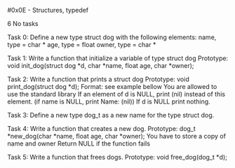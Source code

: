 #0x0E - Structures, typedef

6 No tasks

Task 0: Define a new type struct dog with the following elements:
name, type = char *
age, type = float
owner, type = char *


Task 1: Write a function that initialize a variable of type struct dog
Prototype: void init_dog(struct dog *d, char *name, float age, char *owner);


Task 2: Write a function that prints a struct dog
Prototype: void print_dog(struct dog *d);
Format: see example bellow
You are allowed to use the standard library
If an element of d is NULL, print (nil) instead of this element. (if name is NULL, print Name: (nil))
If d is NULL print nothing.


Task 3: Define a new type dog_t as a new name for the type struct dog.


Task 4: Write a function that creates a new dog.
Prototype: dog_t *new_dog(char *name, float age, char *owner);
You have to store a copy of name and owner
Return NULL if the function fails


Task 5: Write a function that frees dogs.
Prototype: void free_dog(dog_t *d);

